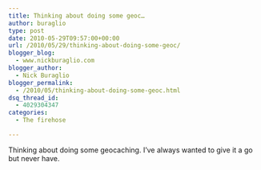```yaml
---
title: Thinking about doing some geoc…
author: buraglio
type: post
date: 2010-05-29T09:57:00+00:00
url: /2010/05/29/thinking-about-doing-some-geoc/
blogger_blog:
  - www.nickburaglio.com
blogger_author:
  - Nick Buraglio
blogger_permalink:
  - /2010/05/thinking-about-doing-some-geoc.html
dsq_thread_id:
  - 4029304347
categories:
  - The firehose

---
```

Thinking about doing some geocaching. I&#8217;ve always wanted to give it a go but never have.